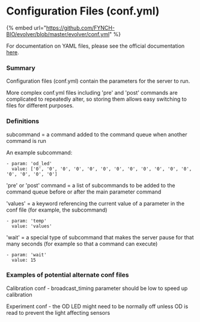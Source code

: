# Configuration Files (conf.yml)

{% embed url="https://github.com/FYNCH-BIO/evolver/blob/master/evolver/conf.yml" %}

For documentation on YAML files, please see the official documentation [here](https://yaml.org/).

### Summary

Configuration files (conf.yml) contain the parameters for the server to run.

More complex conf.yml files including 'pre' and 'post' commands are complicated to repeatedly alter, so storing them allows easy switching to files for different purposes.

### Definitions

subcommand = a command added to the command queue when another command is run

An example subcommand:

```
- param: 'od_led'
  value: ['0', '0', '0', '0', '0', '0', '0', '0', '0', '0', '0', '0', '0', '0', '0', '0']
```

'pre' or 'post' command = a list of subcommands to be added to the command queue before or after the main parameter command

'values' = a keyword referencing the current value of a parameter in the conf file (for example, the subcommand)

```
- param: 'temp'
  value: 'values'
```

'wait' = a special type of subcommand that makes the server pause for that many seconds (for example so that a command can execute)

```
- param: 'wait'
  value: 15
```

### Examples of potential alternate conf files

Calibration conf - broadcast\_timing parameter should be low to speed up calibration

Experiment conf - the OD LED might need to be normally off unless OD is read to prevent the light affecting sensors
